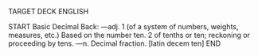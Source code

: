 TARGET DECK
ENGLISH

START
Basic
Decimal
Back: —adj. 1 (of a system of numbers, weights, measures, etc.) Based on the number ten. 2 of tenths or ten; reckoning or proceeding by tens. —n. Decimal fraction. [latin decem ten]
END
